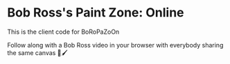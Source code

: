 # Bob Ross's Paint Zone: Online

This is the client code for BoRoPaZoOn

Follow along with a Bob Ross video in your browser with everybody sharing the same canvas 🎨🖌
